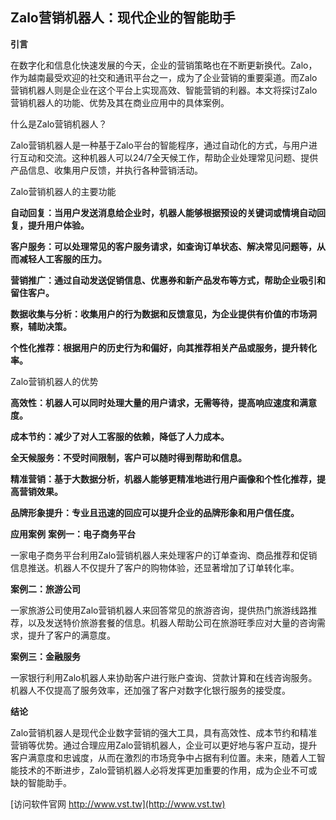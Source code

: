 ## **Zalo营销机器人：现代企业的智能助手**
**引言**

在数字化和信息化快速发展的今天，企业的营销策略也在不断更新换代。Zalo，作为越南最受欢迎的社交和通讯平台之一，成为了企业营销的重要渠道。而Zalo营销机器人则是企业在这个平台上实现高效、智能营销的利器。本文将探讨Zalo营销机器人的功能、优势及其在商业应用中的具体案例。

什么是Zalo营销机器人？

Zalo营销机器人是一种基于Zalo平台的智能程序，通过自动化的方式，与用户进行互动和交流。这种机器人可以24/7全天候工作，帮助企业处理常见问题、提供产品信息、收集用户反馈，并执行各种营销活动。

Zalo营销机器人的主要功能

**自动回复：当用户发送消息给企业时，机器人能够根据预设的关键词或情境自动回复，提升用户体验。**

**客户服务：可以处理常见的客户服务请求，如查询订单状态、解决常见问题等，从而减轻人工客服的压力。**

**营销推广：通过自动发送促销信息、优惠券和新产品发布等方式，帮助企业吸引和留住客户。**

**数据收集与分析：收集用户的行为数据和反馈意见，为企业提供有价值的市场洞察，辅助决策。**

**个性化推荐：根据用户的历史行为和偏好，向其推荐相关产品或服务，提升转化率。**

Zalo营销机器人的优势

**高效性：机器人可以同时处理大量的用户请求，无需等待，提高响应速度和满意度。**

**成本节约：减少了对人工客服的依赖，降低了人力成本。**

**全天候服务：不受时间限制，客户可以随时得到帮助和信息。**

**精准营销：基于大数据分析，机器人能够更精准地进行用户画像和个性化推荐，提高营销效果。**

**品牌形象提升：专业且迅速的回应可以提升企业的品牌形象和用户信任度。**

**应用案例**
**案例一：电子商务平台**

一家电子商务平台利用Zalo营销机器人来处理客户的订单查询、商品推荐和促销信息推送。机器人不仅提升了客户的购物体验，还显著增加了订单转化率。

**案例二：旅游公司**

一家旅游公司使用Zalo营销机器人来回答常见的旅游咨询，提供热门旅游线路推荐，以及发送特价旅游套餐的信息。机器人帮助公司在旅游旺季应对大量的咨询需求，提升了客户的满意度。

**案例三：金融服务**

一家银行利用Zalo机器人来协助客户进行账户查询、贷款计算和在线咨询服务。机器人不仅提高了服务效率，还加强了客户对数字化银行服务的接受度。

**结论**

Zalo营销机器人是现代企业数字营销的强大工具，具有高效性、成本节约和精准营销等优势。通过合理应用Zalo营销机器人，企业可以更好地与客户互动，提升客户满意度和忠诚度，从而在激烈的市场竞争中占据有利位置。未来，随着人工智能技术的不断进步，Zalo营销机器人必将发挥更加重要的作用，成为企业不可或缺的智能助手。


[访问软件官网 http://www.vst.tw](http://www.vst.tw)
